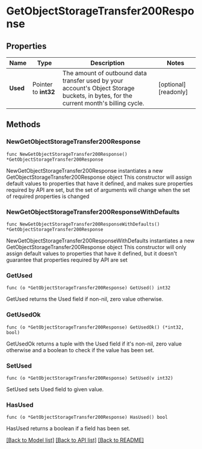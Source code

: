 # GetObjectStorageTransfer200Response

## Properties

Name | Type | Description | Notes
------------ | ------------- | ------------- | -------------
**Used** | Pointer to **int32** | The amount of outbound data transfer used by your account&#39;s Object Storage buckets, in bytes, for the current month&#39;s billing cycle. | [optional] [readonly] 

## Methods

### NewGetObjectStorageTransfer200Response

`func NewGetObjectStorageTransfer200Response() *GetObjectStorageTransfer200Response`

NewGetObjectStorageTransfer200Response instantiates a new GetObjectStorageTransfer200Response object
This constructor will assign default values to properties that have it defined,
and makes sure properties required by API are set, but the set of arguments
will change when the set of required properties is changed

### NewGetObjectStorageTransfer200ResponseWithDefaults

`func NewGetObjectStorageTransfer200ResponseWithDefaults() *GetObjectStorageTransfer200Response`

NewGetObjectStorageTransfer200ResponseWithDefaults instantiates a new GetObjectStorageTransfer200Response object
This constructor will only assign default values to properties that have it defined,
but it doesn't guarantee that properties required by API are set

### GetUsed

`func (o *GetObjectStorageTransfer200Response) GetUsed() int32`

GetUsed returns the Used field if non-nil, zero value otherwise.

### GetUsedOk

`func (o *GetObjectStorageTransfer200Response) GetUsedOk() (*int32, bool)`

GetUsedOk returns a tuple with the Used field if it's non-nil, zero value otherwise
and a boolean to check if the value has been set.

### SetUsed

`func (o *GetObjectStorageTransfer200Response) SetUsed(v int32)`

SetUsed sets Used field to given value.

### HasUsed

`func (o *GetObjectStorageTransfer200Response) HasUsed() bool`

HasUsed returns a boolean if a field has been set.


[[Back to Model list]](../README.md#documentation-for-models) [[Back to API list]](../README.md#documentation-for-api-endpoints) [[Back to README]](../README.md)


